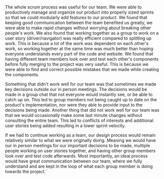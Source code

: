 The whole scrum process was useful for our team. We were able to productively manage and organize our product into properly sized sprints so that we could modularly add features to our product. We found that keeping good communication between the team benefited us greatly, we were able to make rapid changes without worrying about breaking other people's work. We also found that working together as a group to work on a user story (driver/navigator) was really efficient compared to splitting up work. This is because a lot of the work was dependent on each other's work, so working together at the same time was much better than hoping everyone understands every part of the code and website. We found that having different team members look over and test each other's components before fully merging to the project was very useful. This is because we were able to find and correct possible mistakes that we made while creating the components.

Something that didn't work well for our team was that sometimes we made key decisions outside our in person meetings. The decisions would be made in a group chat that not everyone would instantly see, or be able to catch up on. This led to group members not being caught up to date on the product's implementation, nor were they able to provide input to the decisions being made. Another thing that did not work well for our team was that we would occasionally make some last minute changes without consulting the entire team. This led to conflicts of interests and additional user stories being added resulting in a lower sprint velocity.

If we had to continue working as a team, our design process would remain relatively similar to what we were originally doing. Meaning we would have our in person meetings for our important decisions to be made, multiple people working on user stories together, and having other group members look over and test code afterwards. Most importantly, an ideal process would have great communication between our team, where we fully understand and are kept in the loop of what each group member is doing towards the project.
